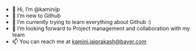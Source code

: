 - 👋 Hi, I’m @kaminijp
- 👀 I’m new to Github
- 🌱 I’m currently trying to learn everything about Github :) 
- 💞️ I’m looking forward to Project management and collaboration with my team
- 📫 You can reach me at kamini.jaiprakash@bayer.com

<!---
kaminijp/kaminijp is a ✨ special ✨ repository because its `README.md` (this file) appears on your GitHub profile.
You can click the Preview link to take a look at your changes.
--->
